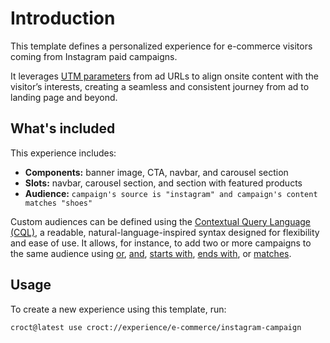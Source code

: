 # Introduction

This template defines a personalized experience for e-commerce visitors coming from Instagram paid campaigns.

It leverages [UTM parameters](https://docs.croct.com/reference/cql/data-types/marketing?utm_medium=cli&utm_source=template&utm_campaign=00000000.CO.DE.e_commerce&utm_content=instagram_campaign) from ad URLs to align onsite content with the visitor’s interests, creating a seamless and consistent journey from ad to landing page and beyond.

## What's included

This experience includes:

- **Components:** banner image, CTA, navbar, and carousel section
- **Slots:** navbar, carousel section, and section with featured products
- **Audience:** `campaign's source is "instagram" and campaign's content matches "shoes"`

Custom audiences can be defined using the [Contextual Query Language (CQL)](https://docs.croct.com/reference/cql/introduction?utm_medium=cli&utm_source=template&utm_campaign=00000000.CO.DE.e_commerce&utm_content=instagram_campaign), a readable, natural-language-inspired syntax designed for flexibility and ease of use. It allows, for instance, to add two or more campaigns to the same audience using [or](https://docs.croct.com/reference/cql/expressions/operations/logical#or), [and](https://docs.croct.com/reference/cql/expressions/operations/logical#and), [starts with](https://docs.croct.com/reference/cql/expressions/tests/string#starts-with), [ends with](https://docs.croct.com/reference/cql/expressions/tests/string#ends-with), or [matches](https://docs.croct.com/reference/cql/expressions/tests/string#matches).

## Usage

To create a new experience using this template, run:

```js-pm
croct@latest use croct://experience/e-commerce/instagram-campaign
```
